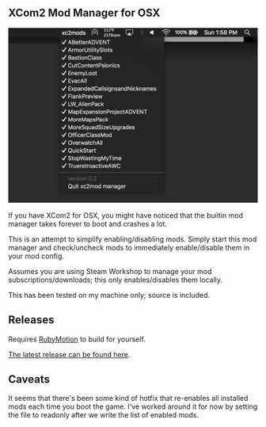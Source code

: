 XCom2 Mod Manager for OSX
----

![Screenshot](/docs/screenshot.png "Screenshot")

If you have XCom2 for OSX, you might have noticed that the builtin mod manager takes forever to boot and crashes a lot.

This is an attempt to simplify enabling/disabling mods. Simply start this mod manager and check/uncheck mods to immediately enable/disable them in your mod config.

Assumes you are using Steam Workshop to manage your mod subscriptions/downloads; this only enables/disables them locally.

This has been tested on my machine only; source is included.

Releases
---

Requires [RubyMotion](http://www.rubymotion.com/download/) to build for yourself.

[The latest release can be found here](https://github.com/scally/xcom2-mod-manager/releases).

Caveats
---

It seems that there's been some kind of hotfix that re-enables all installed mods each time you boot the game. I've worked around it for now by setting the file to readonly after we write the list of enabled mods.

